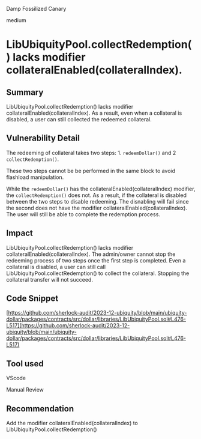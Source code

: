 Damp Fossilized Canary

medium

# LibUbiquityPool.collectRedemption() lacks modifier collateralEnabled(collateralIndex).

## Summary
LibUbiquityPool.collectRedemption() lacks modifier collateralEnabled(collateralIndex). As a result, even when a collateral is disabled, a user can still collected the redeemed collateral. 

## Vulnerability Detail
The redeeming of collateral takes two steps:  1. `redeemDollar()` and 2 `collectRedemption()`.

These two steps cannot be be performed in the same block to avoid flashload manipulation. 

While the `redeemDollar()` has the collateralEnabled(collateralIndex) modifier, the `collectRedemption()` does not. 
As a result, if the collateral is disabled between the two steps to disable redeeming. The disnabling will fail since the second does not have the modifier  collateralEnabled(collateralIndex). The user will still be able to complete the redemption process. 


## Impact
LibUbiquityPool.collectRedemption() lacks modifier collateralEnabled(collateralIndex). The admin/owner cannot stop the redeeming process of two steps once the first step is completed. Even a collateral is disabled, a user can still call LibUbiquityPool.collectRedemption() to collect the collateral.  Stopping the collateral transfer will not succeed.

## Code Snippet

[https://github.com/sherlock-audit/2023-12-ubiquity/blob/main/ubiquity-dollar/packages/contracts/src/dollar/libraries/LibUbiquityPool.sol#L476-L517](https://github.com/sherlock-audit/2023-12-ubiquity/blob/main/ubiquity-dollar/packages/contracts/src/dollar/libraries/LibUbiquityPool.sol#L476-L517)

## Tool used
VScode

Manual Review

## Recommendation

Add the modifier collateralEnabled(collateralIndex) to LibUbiquityPool.collectRedemption()